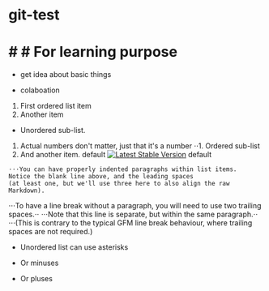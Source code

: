 # git-test
# # # For learning purpose
* get idea about basic things
+ colaboation
1. First ordered list item
2. Another item
* Unordered sub-list. 
1. Actual numbers don't matter, just that it's a number
⋅⋅1. Ordered sub-list
4. And another item.
default
[![Latest Stable Version](https://poser.pugx.org/phpunit/phpunit/v/stable)](https://packagist.org/packages/phpunit/phpunit)
default

```
⋅⋅⋅You can have properly indented paragraphs within list items.
Notice the blank line above, and the leading spaces
(at least one, but we'll use three here to also align the raw Markdown).
```
⋅⋅⋅To have a line break without a paragraph, you will need to use two trailing spaces.⋅⋅
⋅⋅⋅Note that this line is separate, but within the same paragraph.⋅⋅
⋅⋅⋅(This is contrary to the typical GFM line break behaviour, where trailing spaces are not required.)

* Unordered list can use asterisks
- Or minuses
+ Or pluses
